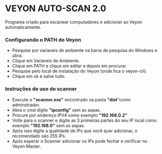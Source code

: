 # VEYON AUTO-SCAN 2.0
Programa criado para escanear computadores e adicionar ao Veyon automaticamente.
### Configurando o PATH do Veyon
- Pesquise por variaveis de ambiente na barra de pesquisa do Windows e abra.
- Clique em Variaveis de Ambiente.
- Clique em PATH e clique em editar e depois em procurar.
- Pesquise pelo local de instalação do Veyon (onde fica o veyon-cli).
- Clique em ok e salve tudo.

### Instruções de uso do scanner
- Execute o  __"scanner.exe"__ encontrado na pasta __"dist__"como adminstrador.
- Abra o cmd digite  __"ipconfig"__ sem as aspas.
- Procure por endereço IPV4 como exemplo __"192.168.0.2"__
- Volte para o scanner e digite as 3 primeiras partes do seu IP local como exemplo __"192.168.0"__ sem as aspas.
- Após isso digite a quatidade de IPs que você quer adicionar, o recomendado são 255 IPs.
- Após esperar o Scanner adicionar os IPs pode fechar e verificar no Veyon Master.

